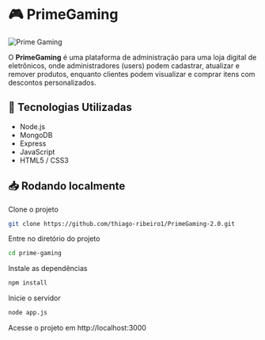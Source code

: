 # 🎮 PrimeGaming

![Prime Gaming](https://github.com/user-attachments/assets/183d3e23-e136-4e17-9481-60fa42fb10a7)

O **PrimeGaming** é uma plataforma de administração para uma loja digital de eletrônicos, onde administradores (users) podem cadastrar, atualizar e remover produtos, enquanto clientes podem visualizar e comprar itens com descontos personalizados.

## 🚀 Tecnologias Utilizadas

- Node.js
- MongoDB
- Express
- JavaScript
- HTML5 / CSS3

## 📥 Rodando localmente

Clone o projeto

```bash
git clone https://github.com/thiago-ribeiro1/PrimeGaming-2.0.git
```

Entre no diretório do projeto

```bash
cd prime-gaming
```

Instale as dependências

```bash
npm install
```

Inicie o servidor

```bash
node app.js
```

Acesse o projeto em http://localhost:3000




